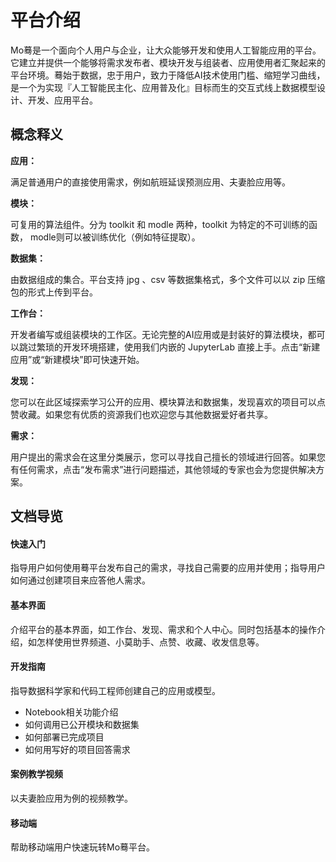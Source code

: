 # 平台介绍

Mo蓦是一个面向个人用户与企业，让大众能够开发和使用人工智能应用的平台。它建立并提供一个能够将需求发布者、模块开发与组装者、应用使用者汇聚起来的平台环境。蓦始于数据，忠于用户，致力于降低AI技术使用门槛、缩短学习曲线，是一个为实现『人工智能民主化、应用普及化』目标而生的交互式线上数据模型设计、开发、应用平台。 

## 概念释义

**应用：**

满足普通用户的直接使用需求，例如航班延误预测应用、夫妻脸应用等。

**模块：** 

可复用的算法组件。分为 toolkit 和 modle 两种，toolkit 为特定的不可训练的函数， modle则可以被训练优化（例如特征提取）。

**数据集：**

由数据组成的集合。平台支持 jpg 、csv 等数据集格式，多个文件可以以 zip 压缩包的形式上传到平台。

**工作台：**

开发者编写或组装模块的工作区。无论完整的AI应用或是封装好的算法模块，都可以跳过繁琐的开发环境搭建，使用我们内嵌的 JupyterLab 直接上手。点击“新建应用”或“新建模块”即可快速开始。

**发现：**

您可以在此区域探索学习公开的应用、模块算法和数据集，发现喜欢的项目可以点赞收藏。如果您有优质的资源我们也欢迎您与其他数据爱好者共享。

**需求：**

用户提出的需求会在这里分类展示，您可以寻找自己擅长的领域进行回答。如果您有任何需求，点击“发布需求”进行问题描述，其他领域的专家也会为您提供解决方案。


## 文档导览

#### 快速入门
指导用户如何使用蓦平台发布自己的需求，寻找自己需要的应用并使用；指导用户如何通过创建项目来应答他人需求。

#### 基本界面
介绍平台的基本界面，如工作台、发现、需求和个人中心。同时包括基本的操作介绍，如怎样使用世界频道、小莫助手、点赞、收藏、收发信息等。

#### 开发指南
指导数据科学家和代码工程师创建自己的应用或模型。

- Notebook相关功能介绍
- 如何调用已公开模块和数据集
- 如何部署已完成项目
- 如何用写好的项目回答需求

#### 案例教学视频
以夫妻脸应用为例的视频教学。

#### 移动端
帮助移动端用户快速玩转Mo蓦平台。

<!--

-->

